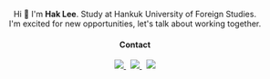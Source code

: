 <p align="center"> Hi 👋 I'm <b>Hak Lee</b>. Study at Hankuk University of Foreign Studies.<br />I'm excited for new opportunities, let's talk about working together. </p>
<h4 align="center">Contact</h4>
<p align="center">
  <a href="mailto:hello@haklee.me">
    <img src="https://img.shields.io/badge/Mail-EA4335?style=flat-square&logo=Gmail&logoColor=white" />
  </a> &nbsp 
  <a href="https://www.linkedin.com/in/hak-lee-1444a91b8/">
    <img src="https://img.shields.io/badge/LinkedIn-0A66C2?style=flat-square&logo=LinkedIn&logoColor=white" />
  </a> &nbsp 
  <a href="https://www.instagram.com/ohprettyhak/">
    <img src="https://img.shields.io/badge/Instagram-E4405F?style=flat-square&logo=instagram&logoColor=white" />
  </a>
</p>
